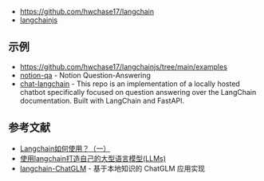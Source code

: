 - https://github.com/hwchase17/langchain
- [langchainjs](https://github.com/hwchase17/langchainjs)

## 示例

- https://github.com/hwchase17/langchainjs/tree/main/examples
- [notion-qa](https://github.com/hwchase17/notion-qa) - Notion Question-Answering
- [chat-langchain](https://github.com/hwchase17/chat-langchain) - This repo is an implementation of a locally hosted chatbot specifically focused on question answering over the LangChain documentation. Built with LangChain and FastAPI.

## 参考文献

- [Langchain如何使用？（一） ](https://www.cnblogs.com/AudreyXu/p/17233964.html)
- [使用langchain打造自己的大型语言模型(LLMs)](https://blog.csdn.net/weixin_42608414/article/details/129493302)
- [langchain-ChatGLM](https://github.com/imClumsyPanda/langchain-ChatGLM) - 基于本地知识的 ChatGLM 应用实现